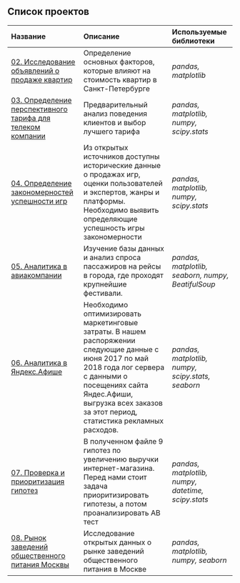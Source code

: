 ## Список проектов

 | Название |  Описание | Используемые библиотеки  |
 | :---------------------- | :---------------------- | :---------------------- 
 |[02. Исследование объявлений о продаже квартир](researh_data_analysis) | Определение основных факторов, которые влияют на стоимость квартир в Санкт-Петербурге | *pandas, matplotlib* |
 |[03. Определение перспективного тарифа для телеком компании](statistical_data_analysis) | Предварительный анализ поведения клиентов и выбор лучшего тарифа | *pandas, matplotlib, numpy, scipy.stats* |
 |[04. Определение закономерностей успешности игр](assembly_project_1) | Из открытых источников доступны исторические данные о продажах игр, оценки пользователей и экспертов, жанры и платформы.  Необходимо выявить определяющие успешность игры закономерности | *pandas, matplotlib, numpy, scipy.stats* |
 |[05. Аналитика в авиакомпании](collection_and_storage) | Изучение базы данных и анализ спроса пассажиров на рейсы в города, где проходят крупнейшие фестивали.| *pandas, matplotlib, seaborn, numpy, BeatifulSoup*|
 |[06. Аналитика в Яндекс.Афише](bussiness_indicators) | Необходимо оптимизировать маркетинговые затраты. В нашем распоряжении следующие данные с июня 2017 по май 2018 года лог сервера с данными о посещениях сайта Яндес.Афиши, выгрузка всех заказов за этот период, статистика рекламных расходов. | *pandas, matplotlib, numpy, scipy.stats, seaborn* |
 |[07. Проверка и приоритизация гипотез](ab_testing) | В полученном файле 9 гипотез по увеличению выручки интернет-магазина. Перед нами стоит задача приоритизировать гипотезы, а потом проанализировать AB тест | *pandas, matplotlib, numpy, datetime, scipy.stats* |
 |[08. Рынок заведений общественного питания Москвы](visualization) | Исследование открытых данных о рынке заведений общественного питания в Москве | *pandas, matplotlib, numpy, seaborn* |
